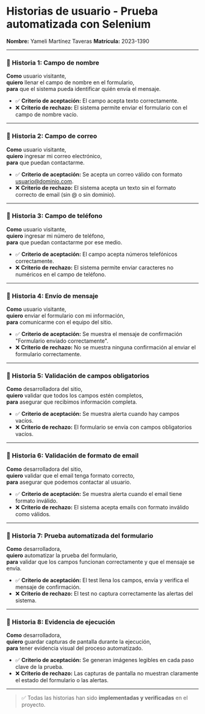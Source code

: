 # Historias de usuario - Prueba automatizada con Selenium

**Nombre:** Yameli Martínez Taveras
**Matrícula:** 2023-1390

---

### 🧾 Historia 1: Campo de nombre

**Como** usuario visitante,  
**quiero** llenar el campo de nombre en el formulario,  
**para** que el sistema pueda identificar quién envía el mensaje.

- ✅ **Criterio de aceptación:** El campo acepta texto correctamente.
- ❌ **Criterio de rechazo:** El sistema permite enviar el formulario con el campo de nombre vacío.

---

### 🧾 Historia 2: Campo de correo

**Como** usuario visitante,  
**quiero** ingresar mi correo electrónico,  
**para** que puedan contactarme.

- ✅ **Criterio de aceptación:** Se acepta un correo válido con formato usuario@dominio.com.
- ❌ **Criterio de rechazo:** El sistema acepta un texto sin el formato correcto de email (sin @ o sin dominio).

---

### 🧾 Historia 3: Campo de teléfono

**Como** usuario visitante,  
**quiero** ingresar mi número de teléfono,  
**para** que puedan contactarme por ese medio.

- ✅ **Criterio de aceptación:** El campo acepta números telefónicos correctamente.
- ❌ **Criterio de rechazo:** El sistema permite enviar caracteres no numéricos en el campo de teléfono.

---

### 🧾 Historia 4: Envío de mensaje

**Como** usuario visitante,  
**quiero** enviar el formulario con mi información,  
**para** comunicarme con el equipo del sitio.

- ✅ **Criterio de aceptación:** Se muestra el mensaje de confirmación "Formulario enviado correctamente".
- ❌ **Criterio de rechazo:** No se muestra ninguna confirmación al enviar el formulario correctamente.

---

### 🧾 Historia 5: Validación de campos obligatorios

**Como** desarrolladora del sitio,  
**quiero** validar que todos los campos estén completos,  
**para** asegurar que recibimos información completa.

- ✅ **Criterio de aceptación:** Se muestra alerta cuando hay campos vacíos.
- ❌ **Criterio de rechazo:** El formulario se envía con campos obligatorios vacíos.

---

### 🧾 Historia 6: Validación de formato de email

**Como** desarrolladora del sitio,  
**quiero** validar que el email tenga formato correcto,  
**para** asegurar que podemos contactar al usuario.

- ✅ **Criterio de aceptación:** Se muestra alerta cuando el email tiene formato inválido.
- ❌ **Criterio de rechazo:** El sistema acepta emails con formato inválido como válidos.

---

### 🧾 Historia 7: Prueba automatizada del formulario

**Como** desarrolladora,  
**quiero** automatizar la prueba del formulario,  
**para** validar que los campos funcionan correctamente y que el mensaje se envía.

- ✅ **Criterio de aceptación:** El test llena los campos, envía y verifica el mensaje de confirmación.
- ❌ **Criterio de rechazo:** El test no captura correctamente las alertas del sistema.

---

### 🧾 Historia 8: Evidencia de ejecución

**Como** desarrolladora,  
**quiero** guardar capturas de pantalla durante la ejecución,  
**para** tener evidencia visual del proceso automatizado.

- ✅ **Criterio de aceptación:** Se generan imágenes legibles en cada paso clave de la prueba.
- ❌ **Criterio de rechazo:** Las capturas de pantalla no muestran claramente el estado del formulario o las alertas.

---

> ✅ Todas las historias han sido **implementadas y verificadas** en el proyecto.